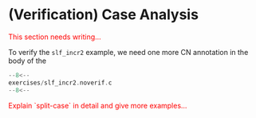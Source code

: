 # (Verification) Case Analysis

<span style="color:red">
This section needs writing...
</span>

To verify the `slf_incr2` example, we need one more CN annotation in
the body of the 

```c title="exercises/slf_incr2.noverif.c"
--8<--
exercises/slf_incr2.noverif.c
--8<--
```

<span style="color:red">
Explain `split-case` in detail and give more examples...
</span>
